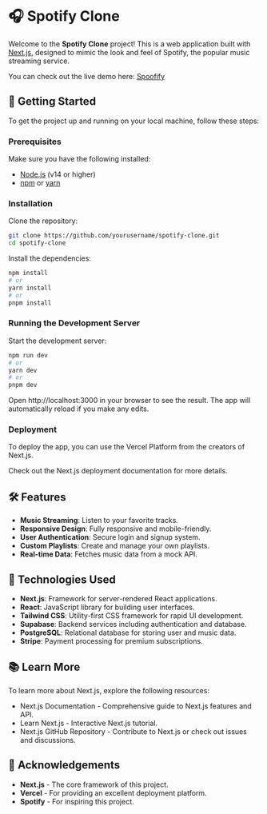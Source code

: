 # 🎧 Spotify Clone

Welcome to the **Spotify Clone** project! This is a web application built with [Next.js](https://nextjs.org/), designed to mimic the look and feel of Spotify, the popular music streaming service.

You can check out the live demo here: [Spoofify](https://spoofify-dusky.vercel.app/)

## 🚀 Getting Started

To get the project up and running on your local machine, follow these steps:

### Prerequisites

Make sure you have the following installed:

- [Node.js](https://nodejs.org/) (v14 or higher)
- [npm](https://www.npmjs.com/) or [yarn](https://yarnpkg.com/)

### Installation

Clone the repository:

```bash
git clone https://github.com/yourusername/spotify-clone.git
cd spotify-clone
```

Install the dependencies:
```bash
npm install
# or
yarn install
# or
pnpm install
```

### Running the Development Server
Start the development server:
```bash
npm run dev
# or
yarn dev
# or
pnpm dev
```

Open http://localhost:3000 in your browser to see the result. The app will automatically reload if you make any edits.

### Deployment

To deploy the app, you can use the Vercel Platform from the creators of Next.js.

Check out the Next.js deployment documentation for more details.

## 🛠 Features
- **Music Streaming**: Listen to your favorite tracks.
- **Responsive Design**: Fully responsive and mobile-friendly.
- **User Authentication**: Secure login and signup system.
- **Custom Playlists**: Create and manage your own playlists.
- **Real-time Data**: Fetches music data from a mock API.
## 🧩 Technologies Used
- **Next.js**: Framework for server-rendered React applications.
- **React**: JavaScript library for building user interfaces.
- **Tailwind CSS**: Utility-first CSS framework for rapid UI development.
- **Supabase**: Backend services including authentication and database.
- **PostgreSQL**: Relational database for storing user and music data.
- **Stripe**: Payment processing for premium subscriptions.
## 📚 Learn More
To learn more about Next.js, explore the following resources:
- Next.js Documentation - Comprehensive guide to Next.js features and API.
- Learn Next.js - Interactive Next.js tutorial.
- Next.js GitHub Repository - Contribute to Next.js or check out issues and discussions.
## 🌟 Acknowledgements
- **Next.js** - The core framework of this project.
- **Vercel** - For providing an excellent deployment platform.
- **Spotify** - For inspiring this project.
